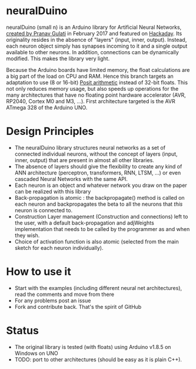 # neuralDuino
neuralDuino (small n) is an Arduino library for Artificial Neural Networks, [created by Pranav Gulati](https://github.com/Pranavgulati/neuralDuino) in February 2017 and featured on [Hackaday](http://bit.ly/neuralDuino_H). Its originality resides in the absence of "layers" (input, inner, output). Instead, each neuron object simply has synapses incoming to it and a single output available to other neurons. In addition, connections can be dynamically modified. This makes the library very light.

Because the Arduino boards have limited memory, the float calculations are a big part of the load on CPU and RAM. Hence this branch targets an adaptation to use (8 or 16-bit) [Posit arithmetic](https://posithub.org/docs/Posits4.pdf) instead of 32-bit floats. This not only reduces memory usage, but also speeds up operations for the many architectures that have no floating point hardware accelerator (AVR, RP2040, Cortex M0 and M3, ...).
First architecture targeted is the AVR ATmega 328 of the Arduino UNO.

# Design Principles
- The neuralDuino library structures neural networks as a set of connected individual neurons, without the concept of layers (input, inner, output) that are present in almost all other libraries.
- The absence of layers should give the flexibility to create any kind of ANN architecture (perceptron, transformers, RNN, LTSM, ...) or even cascaded Neural Networks with the same API.
- Each neuron is an object and whatever network you draw on the paper can be realized with this library
- Back-propagation is atomic : the backpropagate() method is called on each neuron and backpropagates the beta to all the neurons that *this* neuron is connected to.
- Construction Layer management (Construction and connections) left to the user, with a default back-propagation and adjWeights implementation that needs to be called by the programmer as and when they wish.
- Choice of activation function is also atomic (selected from the main sketch for each neuron individually).

# How to use it
- Start with the examples (including different neural net architectures), read the comments and move from there
- For any problems post an issue
- Fork and contribute back. That's the spirit of GitHub

# Status
- The original library is tested (with floats) using Arduino v1.8.5 on Windows on UNO
- TODO: port to other architectures (should be easy as it is plain C++).

